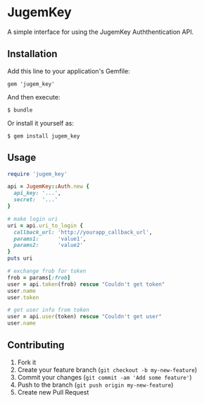 # JugemKey

A simple interface for using the JugemKey Auththentication API.

## Installation

Add this line to your application's Gemfile:

    gem 'jugem_key'

And then execute:

    $ bundle

Or install it yourself as:

    $ gem install jugem_key

## Usage

```ruby
require 'jugem_key'

api = JugemKey::Auth.new {
  api_key: '...',
  secret:  '...'
}

# make login uri
uri = api.uri_to_login {
  callback_url: 'http://yourapp_callback_url',
  params1:      'value1',
  params2:      'value2'
}
puts uri

# exchange frob for token
frob = params[:frob]
user = api.token(frob) rescue "Couldn't get token" 
user.name
user.token

# get user info from token
user = api.user(token) rescue "Couldn't get user"
user.name
```

## Contributing

1. Fork it
2. Create your feature branch (`git checkout -b my-new-feature`)
3. Commit your changes (`git commit -am 'Add some feature'`)
4. Push to the branch (`git push origin my-new-feature`)
5. Create new Pull Request

